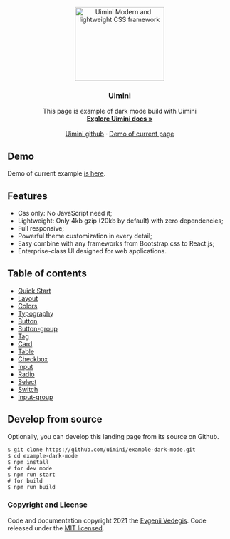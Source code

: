 <p align="center">
  <a href="https://uimini.github.io/docs/">
    <img src="https://vedegis.com/uploads/uimini/meta-v2-2.png" alt="Uimini Modern and lightweight CSS framework" width="200" height="165">
  </a>
</p>

<h3 align="center">Uimini</h3>

<p align="center">
  This page is example of dark mode build with Uimini
  <br>
  <a href="https://uimini.github.io/docs/"><strong>Explore Uimini docs »</strong></a>
  <br>
  <br>
  <a href="https://github.com/uimini/uimini">Uimini github</a>
  ·
  <a href="https://uimini.github.io/example-dark-mode/dist/">Demo of current page</a>
</p>

## Demo

Demo of current example [is here](https://uimini.github.io/example-dark-mode/dist/).

## Features

- Css only: No JavaScript need it;
- Lightweight: Only 4kb gzip (20kb by default) with zero dependencies;
- Full responsive;
- Powerful theme customization in every detail;
- Easy combine with any frameworks from Bootstrap.css to React.js;
- Enterprise-class UI designed for web applications.

## Table of contents

- [Quick Start](https://uimini.github.io/docs/docs/quick-start.html)
- [Layout](https://uimini.github.io/docs/docs/layout.html)
- [Colors](https://uimini.github.io/docs/docs/colors.html)
- [Typography](https://uimini.github.io/docs/docs/typography.html)
- [Button](https://uimini.github.io/docs/docs/button.html)
- [Button-group](https://uimini.github.io/docs/docs/button-group.html)
- [Tag](https://uimini.github.io/docs/docs/tag.html)
- [Card](https://uimini.github.io/docs/docs/card.html)
- [Table](https://uimini.github.io/docs/docs/table.html)
- [Checkbox](https://uimini.github.io/docs/docs/checkbox.html)
- [Input](https://uimini.github.io/docs/docs/input.html)
- [Radio](https://uimini.github.io/docs/docs/radio.html)
- [Select](https://uimini.github.io/docs/docs/select.html)
- [Switch](https://uimini.github.io/docs/docs/switch.html)
- [Input-group](https://uimini.github.io/docs/docs/input-group.html)

## Develop from source

Optionally, you can develop this landing page from its source on Github.

```shell
$ git clone https://github.com/uimini/example-dark-mode.git
$ cd example-dark-mode
$ npm install
# for dev mode
$ npm run start
# for build
$ npm run build
```

### Copyright and License

Code and documentation copyright 2021 the [Evgenii Vedegis](https://github.com/vedees). Code released under the [MIT licensed](./LICENSE).
